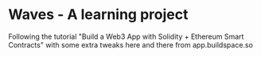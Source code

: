 # Waves - A learning project

Following the tutorial "Build a Web3 App with Solidity + Ethereum Smart Contracts" with some extra tweaks here and there from app.buildspace.so

